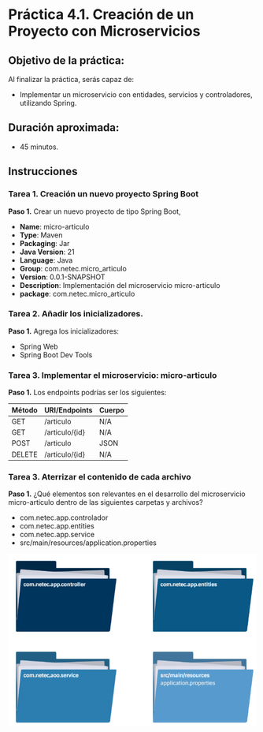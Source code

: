 # Práctica 4.1. Creación de un Proyecto con Microservicios 

## Objetivo de la práctica:
Al finalizar la práctica, serás capaz de:
- Implementar un microservicio con entidades, servicios y controladores, utilizando Spring.

## Duración aproximada:
- 45 minutos.

## Instrucciones 

### Tarea 1. Creación un nuevo proyecto Spring Boot

**Paso 1.** Crear un nuevo proyecto de tipo Spring Boot, 
* **Name**: micro-articulo
* **Type**: Maven
* **Packaging**: Jar
* **Java Version**: 21
* **Language**: Java
* **Group**: com.netec.micro_articulo
* **Version**: 0.0.1-SNAPSHOT
* **Description**: Implementación del microservicio micro-articulo
* **package**: com.netec.micro_articulo

### Tarea 2. Añadir los inicializadores.

**Paso 1.** Agrega los inicializadores:

* Spring Web
* Spring Boot Dev Tools


### Tarea 3. Implementar el microservicio: micro-articulo

**Paso 1.** Los endpoints podrías ser los siguientes:

| Método | URI/Endpoints                     | Cuerpo  |
|--------|----------------------------------|--------|
| GET    | /articulo  | N/A |
| GET    | /articulo/{id} | N/A |
| POST   | /articulo | JSON |
| DELETE | /articulo/{id}  | N/A   |


### Tarea 3. Aterrizar el contenido de cada archivo
**Paso 1.** ¿Qué elementos son relevantes en el desarrollo del microservicio micro-articulo dentro de las siguientes carpetas y archivos?

* com.netec.app.controlador
* com.netec.app.entities
* com.netec.app.service
* src/main/resources/application.properties

<div style="text-align: center;">
    <img src="../images/img9_packages.png" alt="Postman">
</div>


